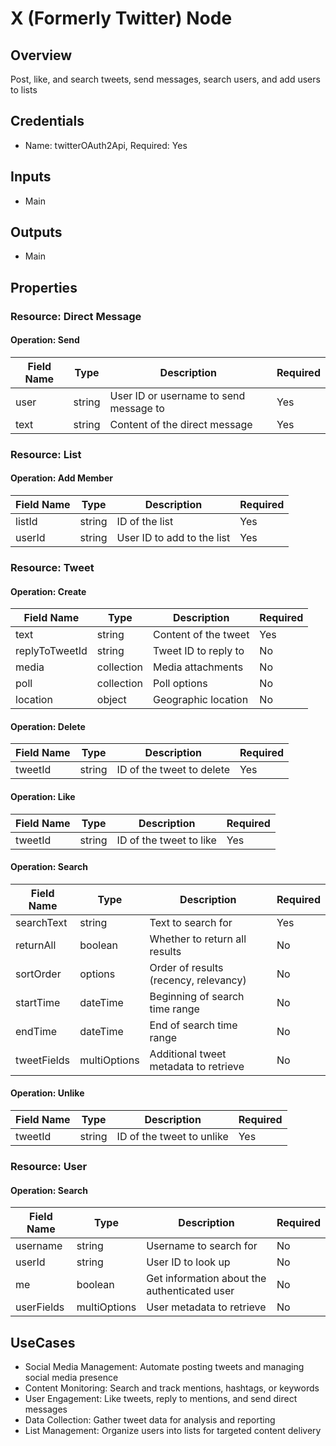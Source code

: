 # X (Formerly Twitter) Node

## Overview

Post, like, and search tweets, send messages, search users, and add users to lists

## Credentials

- Name: twitterOAuth2Api, Required: Yes

## Inputs

- Main

## Outputs

- Main

## Properties

### Resource: Direct Message

#### Operation: Send

| Field Name | Type | Description | Required |
|---|---|---|---|
| user | string | User ID or username to send message to | Yes |
| text | string | Content of the direct message | Yes |

### Resource: List

#### Operation: Add Member

| Field Name | Type | Description | Required |
|---|---|---|---|
| listId | string | ID of the list | Yes |
| userId | string | User ID to add to the list | Yes |

### Resource: Tweet

#### Operation: Create

| Field Name | Type | Description | Required |
|---|---|---|---|
| text | string | Content of the tweet | Yes |
| replyToTweetId | string | Tweet ID to reply to | No |
| media | collection | Media attachments | No |
| poll | collection | Poll options | No |
| location | object | Geographic location | No |

#### Operation: Delete

| Field Name | Type | Description | Required |
|---|---|---|---|
| tweetId | string | ID of the tweet to delete | Yes |

#### Operation: Like

| Field Name | Type | Description | Required |
|---|---|---|---|
| tweetId | string | ID of the tweet to like | Yes |

#### Operation: Search

| Field Name | Type | Description | Required |
|---|---|---|---|
| searchText | string | Text to search for | Yes |
| returnAll | boolean | Whether to return all results | No |
| sortOrder | options | Order of results (recency, relevancy) | No |
| startTime | dateTime | Beginning of search time range | No |
| endTime | dateTime | End of search time range | No |
| tweetFields | multiOptions | Additional tweet metadata to retrieve | No |

#### Operation: Unlike

| Field Name | Type | Description | Required |
|---|---|---|---|
| tweetId | string | ID of the tweet to unlike | Yes |

### Resource: User

#### Operation: Search

| Field Name | Type | Description | Required |
|---|---|---|---|
| username | string | Username to search for | No |
| userId | string | User ID to look up | No |
| me | boolean | Get information about the authenticated user | No |
| userFields | multiOptions | User metadata to retrieve | No |

## UseCases

- Social Media Management: Automate posting tweets and managing social media presence
- Content Monitoring: Search and track mentions, hashtags, or keywords
- User Engagement: Like tweets, reply to mentions, and send direct messages
- Data Collection: Gather tweet data for analysis and reporting
- List Management: Organize users into lists for targeted content delivery

